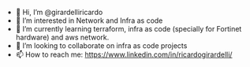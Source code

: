 - 👋 Hi, I’m @girardelliricardo
- 👀 I’m interested in Network and Infra as code
- 🌱 I’m currently learning terraform, infra as code (specially for Fortinet hardware) and aws network.
- 💞️ I’m looking to collaborate on infra as code projects
- 📫 How to reach me: https://www.linkedin.com/in/ricardogirardelli/

<!---
girardelliricardo/girardelliricardo is a ✨ special ✨ repository because its `README.md` (this file) appears on your GitHub profile.
You can click the Preview link to take a look at your changes.
--->
